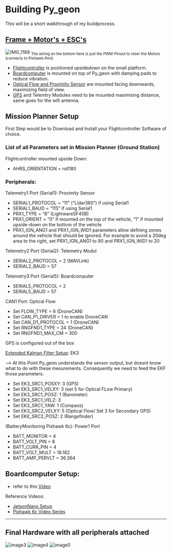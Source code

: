 # Building Py_geon

This will be a short walkthrough of my buildprocess.


## [Frame + Motor's + ESC's](https://github.com/git-blame-BUK/Py_geon/blob/main/building%20Py_geon/Hardware.md#common-drone-electronics)

![IMG_1169](https://github.com/git-blame-BUK/Py_geon/assets/132343254/b983a175-7352-4262-b3c4-0290d2ebde17)
<sub>The wiring on the bottom here is just the PWM-Pinout to steer the Motors (connects to Pixhawk-Port)</sub>

- [Flightcontroller](https://github.com/git-blame-BUK/Py_geon/blob/main/building%20Py_geon/Hardware.md#py_geons-nervous-system) is positioned upsidedown on the small platform.
- [Boardcomputer](https://github.com/git-blame-BUK/Py_geon/blob/main/building%20Py_geon/Hardware.md#py_geons-brain) is mounted on top of Py_geon with damping pads to reduce vibration.
- [Optical Flow and Proximity Sensor](https://github.com/git-blame-BUK/Py_geon/blob/main/building%20Py_geon/Hardware.md#py_geons-eyes) are mounted facing downwards, maximizing field  of view.
- [GPS](https://github.com/git-blame-BUK/Py_geon/blob/main/building%20Py_geon/Hardware.md#py_geons-map) and Telemtry Modules need to be mounted maximising distance, same goes for the wifi antenna.


## Mission Planner Setup

First Step would be to Download and Install your Flightcontroller Software of choice.

### List of all Parameters set in Mission Planner (Ground Station)


Flightcontroller mounted upside Down:
- AHRS_ORIENTATION = roll180

### Peripherals:
Telemetry1 Port (Serial1): Proximity Sensor
- SERIAL1_PROTOCOL = “11” (“Lidar360”) if using Serial1
- SERIAL1_BAUD = “115” if using Serial1
- PRX1_TYPE = “8” (LightwareSF45B)
- PRX1_ORIENT = “0” if mounted on the top of the vehicle, “1” if mounted upside-down on the bottom of the vehicle
- PRX1_IGN_ANG1 and PRX1_IGN_WID1 parameters allow defining zones around the vehicle that should be ignored. For example to avoid a 20deg area to the right, set PRX1_IGN_ANG1 to 90 and PRX1_IGN_WID1 to 20

Telemetry2 Port (Serial2): Telemetry Modul
- SERIAL2_PROTOCOL = 2 (MAVLink)
- SERIAL2_BAUD = 57

Telemetry3 Port (Serial5): Boardcomputer
- SERIAL5_PROTOCOL = 2 
- SERIAL5_BAUD = 57

CAN1 Port: Optical Flow
- Set FLOW_TYPE = 6 (DroneCAN)
- Set CAN_P1_DRIVER = 1 to enable DroneCAN
- Set CAN_D1_PROTOCOL = 1 (DroneCAN)
- Set RNGFND1_TYPE = 24 (DroneCAN)
- Set RNGFND1_MAX_CM = 300

GPS is configured out of the box

[Extended Kalman Filter Setup](https://ardupilot.org/copter/docs/common-apm-navigation-extended-kalman-filter-overview.html): EK3 

--> At this Point Py_geon understands the sensor output, but doesnt know what to do with these mesurements. Consequently we need to feed the EKF those parameters.
- Set EK3_SRC1_POSXY: 3 (GPS)
- Set EK3_SRC1_VELXY: 3 (set 5 for Optical FLow Primary) 
- Set EK3_SRC1_POSZ: 1 (Barometer)
- Set EK3_SRC1_VELZ: 3
- Set EK3_SRC1_YAW: 1 (Compass)
- Set EK3_SRC2_VELXY: 5 (Optical Flow/ Set 3 for Secondary GPS)
- Set EK£_SRC2_POSZ: 2 (Rangefinder)



(BatteryMonitoring Pixhawk 6c): Power1 Port
- BATT_MONITOR = 4
- BATT_VOLT_PIN = 8
- BATT_CURR_PIN = 4
- BATT_VOLT_MULT = 18.182
- BATT_AMP_PERVLT = 36.364

## Boardcomputer Setup:
- refer to this [Video](https://www.youtube.com/watch?v=nIuoCYauW3s)

Reference Videos:
- [JetsonNano Setup](https://www.youtube.com/watch?v=nIuoCYauW3s)
- [Pixhawk 6c Video Series](https://www.youtube.com/watch?v=WzM4J_qlEso&t=536s)





----------------------------------------------------------------------------------------------------------------------------------------------------------------------------------------------------------------



## Final Hardware with all peripherals attached


![image3](https://github.com/git-blame-BUK/Py_geon/assets/132343254/f876fa51-4253-40eb-9a0c-7564410ef47d)
![image4](https://github.com/git-blame-BUK/Py_geon/assets/132343254/c1ab2f1c-2fc7-46a3-b285-84b3408638c4)
![image0](https://github.com/git-blame-BUK/Py_geon/assets/132343254/40b80a95-53d3-445e-8312-5f51eaa5fc73)

  
